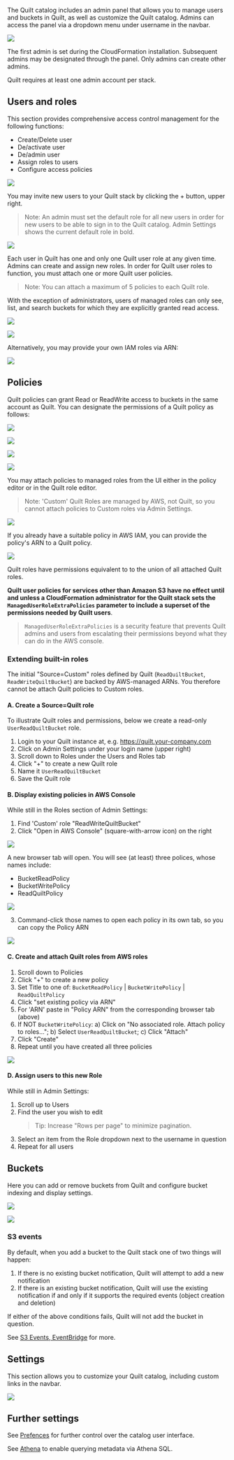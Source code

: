 The Quilt catalog includes an admin panel that allows you to manage
users and buckets in Quilt, as well as customize the Quilt catalog. Admins can access
the panel via a dropdown menu under username in the navbar.

![](../imgs/admin-dropdown.png)

The first admin
is set during the CloudFormation installation. Subsequent admins may be designated
through the panel. Only admins can create other admins.

Quilt requires at least one admin account per stack.


## Users and roles

This section provides comprehensive access control management for the following
functions:
* Create/Delete user
* De/activate user
* De/admin user
* Assign roles to users
* Configure access policies

![](../imgs/admin-users-roles.png)

You may invite new users to your Quilt stack by clicking the + button, upper right.

> Note: An admin must set the default role for all new users in order for new
users to be able to sign in to the Quilt catalog. Admin Settings shows the current
default role in bold.

![](../imgs/default-role.png)

Each user in Quilt has one and only one Quilt user role at any given time.
Admins can create and assign new roles. In order for Quilt user roles to function,
you must attach one or more Quilt user policies.

> Note: You can attach a maximum of 5 policies to each Quilt role.

With the exception of administrators, users of managed roles can only see, list,
and search buckets for which they are explicitly granted read access.

![](../imgs/admin-role-managed-create.png)

![](../imgs/admin-role-managed-attach-policy.png)

Alternatively, you may provide your own IAM roles via ARN:

![](../imgs/admin-role-unmanaged-create.png)

## Policies

Quilt policies can grant Read or ReadWrite access to buckets in the same account
as Quilt. You can designate the permissions of a Quilt policy as follows:

![](../imgs/admin-policy-managed-create.png)

![](../imgs/admin-policy-managed-bucket-access-add.png)

![](../imgs/admin-policy-managed-bucket-access.png)

![](../imgs/admin-policy-managed-bucket-access-change.png)

You may attach policies to managed roles from the UI either in the policy editor or in the Quilt role editor.

> Note: 'Custom' Quilt Roles are managed by AWS, not Quilt,
so you cannot attach policies to Custom roles via Admin Settings.


![](../imgs/admin-policy-attach-to-role.png)

If you already have a suitable policy in AWS IAM, you can provide the policy's ARN 
to a Quilt policy.


![](../imgs/admin-policy-unmanaged-create.png)

Quilt roles have permissions equivalent to to the union of all attached Quilt roles.

**Quilt user policies for services other than Amazon S3 have no effect until and
unless a CloudFormation administrator for the Quilt stack sets the
`ManagedUserRoleExtraPolicies` parameter to include a superset of the permissions
needed by Quilt users**.

> `ManagedUserRoleExtraPolicies` is a security feature that prevents Quilt
admins and users from escalating their permissions beyond what they can do in
the AWS console.


### Extending built-in roles

The initial "Source=Custom" roles defined by Quilt (`ReadQuiltBucket`, `ReadWriteQuiltBucket`)
are backed by AWS-managed ARNs. You therefore cannot be attach Quilt policies
to Custom roles.


#### A. Create a Source=Quilt role

To illustrate Quilt roles and permissions, below we create a read-only `UserReadQuiltBucket`
role.

1. Login to your Quilt instance at, e.g. https://quilt.your-company.com
2. Click on Admin Settings under your login name (upper right)
3. Scroll down to Roles under the Users and Roles tab
4. Click "+" to create a new Quilt role
5. Name it `UserReadQuiltBucket`
6. Save the Quilt role


#### B. Display existing policies in AWS Console

While still in the Roles section of Admin Settings:

1. Find 'Custom' role "ReadWriteQuiltBucket"
2. Click "Open in AWS Console" (square-with-arrow icon) on the right

![](../imgs/admin-policy-aws-open.png)

A new browser tab will open.
You will see (at least) three polices, whose names include:
* BucketReadPolicy
* BucketWritePolicy
* ReadQuiltPolicy

![](../imgs/admin-policy-aws-list.png)

3. Command-click those names to open each policy in its own tab, so you can copy the Policy ARN

![](../imgs/admin-policy-arn.png)


#### C. Create and attach Quilt roles from AWS roles

1. Scroll down to Policies
2. Click "+" to create a new policy
3. Set Title to one of: `BucketReadPolicy` | `BucketWritePolicy` | `ReadQuiltPolicy`
4. Click "set existing policy via ARN"
5. For 'ARN' paste in "Policy ARN" from the corresponding browser tab (above)
6. If NOT `BucketWritePolicy`: a) Click on "No associated role. Attach policy to roles..."; b) Select `UserReadQuiltBucket`; c) Click "Attach"
7. Click "Create"
8. Repeat until you have created all three policies

![](../imgs/admin-policy-create.png)


#### D. Assign users to this new Role

While still in Admin Settings:

1. Scroll up to Users
2. Find the user you wish to edit
    > Tip: Increase "Rows per page" to minimize pagination.
3. Select an item from the Role dropdown next to the username in question
4. Repeat for all users


## Buckets

Here you can add or remove buckets from Quilt and configure bucket indexing and
display settings.
<!--TODO explain sub sections of bucket editor !-->

![](../imgs/admin-buckets.png)

![](../imgs/admin-buckets-add.png)

### S3 events

By default, when you add a bucket to the Quilt stack one of two things will happen:

1. If there is no existing bucket notification, Quilt will attempt to add a new notification
1. If there is an existing bucket notification, Quilt will use the existing notification if and only if it supports the required events (object creation and deletion)

If either of the above conditions fails, Quilt will not add the bucket in question.

See [S3 Events, EventBridge](EventBridge.md) for more.

## Settings

This section allows you to customize your Quilt catalog, including custom links
in the navbar.

![](../imgs/admin-settings.png)

## Further settings
See [Prefences](Preferences.md) for further control over the catalog user interface.

See [Athena](../advanced-features/athena.md) to enable querying metadata via Athena SQL.
